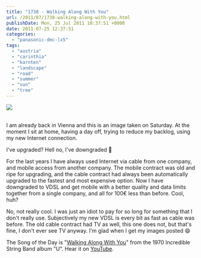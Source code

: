 ```yaml
---
title: "1738 - Walking Along With You"
url: /2011/07/1738-walking-along-with-you.html
publishDate: Mon, 25 Jul 2011 10:37:51 +0000
date: 2011-07-25 12:37:51
categories: 
  - "panasonic-dmc-lx5"
tags: 
  - "austria"
  - "carinthia"
  - "karnten"
  - "landscape"
  - "road"
  - "summer"
  - "sun"
  - "tree"
---
```

<div class="container">
<div class="center"><a target="_blank" href="https://d25zfm9zpd7gm5.cloudfront.net/1200x1200/2011/20110723_174922_ps.jpg"><img src="https://d25zfm9zpd7gm5.cloudfront.net/0600x0600/2011/20110723_174922_ps.jpg" /></a></div>
</div>
<br />

I am already back in Vienna and this is an image taken on Saturday. At the moment I sit at home, having a day off, trying to reduce my backlog, using my new Internet connection.

I've upgraded? Hell no, I've downgraded 🙂

For the last years I have always used Internet via cable from one company, and mobile access from another company. The mobile contract was old and ripe for upgrading, and the cable contract had always been automatically upgraded to the fastest and most expensive option. Now I have downgraded to VDSL and get mobile with a better quality and data limits together from a single company, and all for 100€ less than before. Cool, huh?

 No, not really cool. I was just an idiot to pay for so long for something that I don't really use. Subjectively my new VDSL is every bit as fast as cable was before. The old cable contract had TV as well, this one does not, but that's fine, I don't ever see TV anyway. I'm glad when I get my images posted 😄

The Song of the Day is "<a href="http://www.lyricsmode.com/lyrics/i/incredible_string_band/walking_along_with_you.html" target="_blank">Walking Along With You</a>" from the 1970 Incredible String Band album "U". Hear it on <a href="http://www.youtube.com/watch?v=z3YCickt4KU" target="_blank">YouTube</a>.
